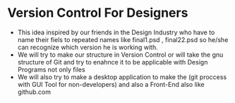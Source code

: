 # Version Control For Designers

- This idea inspired by our friends in the Design Industry who have to name their fiels to repeated names like final1.psd , final22.psd so he/she can recognize which version he is working with.
- We will try to make our structure in Version Control or will take the gnu structure of Git and try to enahnce it to be applicable with Design Programs not only files
- We will also try to make a desktop application to make the (git proccess with GUI Tool for non-developers) and also a Front-End also like github.com


